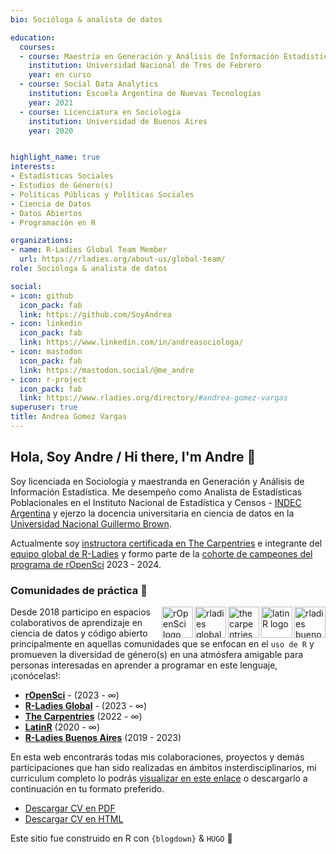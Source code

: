 ```yaml
---
bio: Socióloga & analista de datos

education:
  courses:
  - course: Maestría en Generación y Análisis de Información Estadística
    institution: Universidad Nacional de Tres de Febrero
    year: en curso
  - course: Social Data Analytics
    institution: Escuela Argentina de Nuevas Tecnologías
    year: 2021
  - course: Licenciatura en Sociología
    institution: Universidad de Buenos Aires
    year: 2020


highlight_name: true
interests:
- Estadísticas Sociales
- Estudios de Género(s)
- Políticas Públicas y Políticas Sociales
- Ciencia de Datos
- Datos Abiertos
- Programación en R

organizations:
- name: R-Ladies Global Team Member 
  url: https://rladies.org/about-us/global-team/
role: Socióloga & analista de datos

social:
- icon: github
  icon_pack: fab
  link: https://github.com/SoyAndrea
- icon: linkedin
  icon_pack: fab
  link: https://www.linkedin.com/in/andreasociologa/
- icon: mastodon
  icon_pack: fab
  link: https://mastodon.social/@me_andre
- icon: r-project
  icon_pack: fab
  link: https://www.rladies.org/directory/#andrea-gomez-vargas 
superuser: true
title: Andrea Gomez Vargas
---
```


## **Hola, Soy Andre / Hi there, I'm Andre**  👋

Soy licenciada en Sociología y maestranda en Generación y Análisis de Información Estadística. Me desempeño como Analista de Estadísticas Poblacionales en el Instituto Nacional de Estadística y Censos - [INDEC Argentina](https://www.indec.gob.ar/) y ejerzo la docencia universitaria en ciencia de datos en la [Universidad Nacional Guillermo Brown](https://www.unab.edu.ar/). 

Actualmente soy [instructora certificada en The Carpentries](https://carpentries.org/instructors/) e integrante del [equipo global de R-Ladies](https://rladies.org/about-us/global-team/) y formo parte de la [cohorte de campeones del programa de rOpenSci](https://ropensci.org/blog/2024/02/15/champions-program-champions-2024/#andrea-gomez-vargas) 2023 - 2024. 


### Comunidades de práctica 💜
<img align="right" height="50" width="50" src="https://avatars.githubusercontent.com/u/38664570?s=200&v=4" 
alt="rladies buenos aires logo">
<img align="right" height="50" width="50" src="https://avatars.githubusercontent.com/u/42558048?s=200&v=4" 
alt="latinR logo"> 
<img align="right" height="50" width="50" src= "https://avatars.githubusercontent.com/u/19267758?s=200&v=4" 
alt="the carpentries logo">
<img align="right" height="50" width="50" src="https://avatars.githubusercontent.com/u/21295846?s=200&v=4" 
alt="rladies global logo">
<img align="right" height="50" width="50" src="https://avatars.githubusercontent.com/u/1200269?s=200&v=4" 
alt="rOpenSci logo">


Desde 2018 participo en espacios colaborativos de aprendizaje en ciencia de datos y código abierto principalmente en aquellas comunidades que se enfocan en el `uso de R` y promueven la diversidad de género(s) en una atmósfera amigable para personas interesadas en aprender a programar en este lenguaje, ¡conócelas!:

- [**rOpenSci**](https://github.com/ropensci) - (2023 - ∞)
- [**R-Ladies Global**](https://github.com/rladies) - (2023 - ∞)
- [**The Carpentries**](https://github.com/carpentries) (2022 - ∞)
- [**LatinR**](https://github.com/LatinR) (2020 - ∞)
- [**R-Ladies Buenos Aires**](https://github.com/RLadies-BA) (2019 - 2023)

En esta web encontrarás todas mis colaboraciones, proyectos y demás participaciones que han sido realizadas en ámbitos insterdisciplinarios, mi curriculum completo lo podrás [visualizar en este enlace](https://soyandrea.netlify.app/media/gomezvargas_cv.html) o descargarlo a continuación en tu formato preferido.

- <i class='fas fa-download'></i> [Descargar CV en PDF](https://soyandrea.netlify.app/media/gomezvargas_cv.pdf)<br>
- <i class='fas fa-download'></i> [Descargar CV en HTML](https://soyandrea.netlify.app/media/gomezvargas_cv.html)

Este sitio fue construido en R con `{blogdown}` & `HUGO` 🌠
